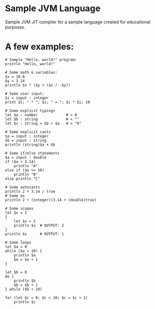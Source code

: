 # Sample JVM Language
Sample JVM JIT compiler for a sample language created for educational purposes.
# A few examples:
```
# Sample "Hello, world!" program:
println "Hello, world!"
```
```
# Some math & variables:
$x = 10.0
$y = 3.14
println $x * ($y + ($x / -$y))
```
```
# Some user input:
$i = input : integer
print $i; " * "; $i; " = "; $i * $i; 10
```
```
# Some explicit typings
let $a : number             # = 0
let $b : string             # = ""
let $c : string = $b + $a   # = "0"
```
```
# Some explicit casts
$a = input : integer
$b = input : string
println (string)$a + $b
```
```
# Some if/else statements
$a = input : double
if ($a > 3.14)
    println "A"
else if ($a >= 10)
    println "B"
else println "C"
```
```
# Some autocasts
println 2 + 3.14 / true
# Same as
println 2 + (integer)(3.14 + (double)true)
```
```
# Some scopes
let $x = 1
{
    let $x = 2
    println $x  # OUTPUT: 2
}
println $x      # OUTPUT: 1
```
```
# Some loops
let $a = 0
while ($a < 10) {
    println $a
    $a = $a + 1
}

let $b = 0
do {
    println $b
    $b = $b + 1
} while ($b < 10)

for (let $c = 0; $c < 10; $c = $c + 1)
    println $c
```